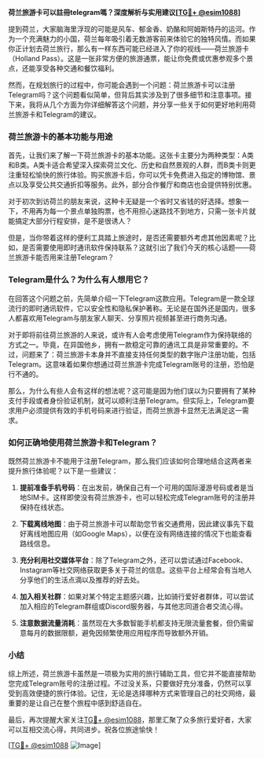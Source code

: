 **荷兰旅游卡可以註冊telegram嗎？深度解析与实用建议[[TG💪+ @esim1088](https://t.me/s/esim1088)]**

提到荷兰，大家脑海里浮现的可能是风车、郁金香、奶酪和阿姆斯特丹的运河。作为一个充满魅力的小国，荷兰每年吸引着无数游客前来体验它的独特风情。而如果你正计划去荷兰旅行，那么有一样东西可能已经进入了你的视线——荷兰旅游卡（Holland Pass）。这是一张非常方便的旅游通票，能让你免费或优惠参观多个景点，还能享受各种交通和餐饮福利。

然而，在规划旅行的过程中，你可能会遇到一个问题：荷兰旅游卡可以注册Telegram吗？这个问题看似简单，但背后其实涉及到了很多细节和注意事项。接下来，我将从几个方面为你详细解答这个问题，并分享一些关于如何更好地利用荷兰旅游卡和Telegram的建议。

### 荷兰旅游卡的基本功能与用途

首先，让我们来了解一下荷兰旅游卡的基本功能。这张卡主要分为两种类型：A类和B类。A类卡适合希望深入探索荷兰文化、历史和自然景观的人群，而B类卡则更注重轻松愉快的旅行体验。购买旅游卡后，你可以凭卡免费进入指定的博物馆、景点以及享受公共交通折扣等服务。此外，部分合作餐厅和商店也会提供特别优惠。

对于初次到访荷兰的朋友来说，这种卡无疑是一个省时又省钱的好选择。想象一下，不用再为每一个景点单独购票，也不用担心迷路找不到地方，只需一张卡片就能搞定大部分行程安排，是不是很诱人？

但是，当你带着这样的便利工具踏上旅途时，是否还需要额外考虑其他因素呢？比如，是否需要使用即时通讯软件保持联系？这就引出了我们今天的核心话题——荷兰旅游卡能否用来注册Telegram？

### Telegram是什么？为什么有人想用它？

在回答这个问题之前，先简单介绍一下Telegram这款应用。Telegram是一款全球流行的即时通讯软件，它以安全性和隐私保护著称。无论是在国外还是国内，很多人都喜欢用Telegram与朋友家人聊天、分享照片视频甚至进行商务沟通。

对于即将前往荷兰旅游的人来说，或许有人会考虑使用Telegram作为保持联络的方式之一。毕竟，在异国他乡，拥有一款稳定可靠的通讯工具是非常重要的。不过，问题来了：荷兰旅游卡本身并不直接支持任何类型的数字账户注册功能，包括Telegram。这意味着如果你想通过荷兰旅游卡完成Telegram账号的注册，恐怕是行不通的。

那么，为什么有些人会有这样的想法呢？这可能是因为他们误以为只要拥有了某种支付手段或者身份验证机制，就可以顺利注册Telegram。但实际上，Telegram要求用户必须提供有效的手机号码来进行验证，而荷兰旅游卡显然无法满足这一需求。

### 如何正确地使用荷兰旅游卡和Telegram？

既然荷兰旅游卡不能用于注册Telegram，那么我们应该如何合理地结合这两者来提升旅行体验呢？以下是一些建议：

1. **提前准备手机号码**：在出发前，确保自己有一个可用的国际漫游号码或者是当地SIM卡。这样即使没有荷兰旅游卡，也可以轻松完成Telegram账号的注册并保持在线状态。

2. **下载离线地图**：由于荷兰旅游卡可以帮助您节省交通费用，因此建议事先下载好离线地图应用（如Google Maps），以便在没有网络连接的情况下也能查看路线信息。

3. **充分利用社交媒体平台**：除了Telegram之外，还可以尝试通过Facebook、Instagram等社交网络获取更多关于荷兰的信息。这些平台上经常会有当地人分享他们的生活点滴以及推荐的好去处。

4. **加入相关社群**：如果对某个特定主题感兴趣，比如骑行爱好者群体，可以尝试加入相应的Telegram群组或Discord服务器，与其他志同道合者交流心得。

5. **注意数据流量消耗**：虽然现在大多数智能手机都支持无限流量套餐，但仍需留意每月的数据限额，避免因频繁使用应用程序而导致额外开销。

### 小结

综上所述，荷兰旅游卡虽然是一项极为实用的旅行辅助工具，但它并不能直接帮助您完成Telegram账号的注册过程。不过没关系，只要做好充分准备，仍然可以享受到高效便捷的旅行体验。记住，无论是选择哪种方式来管理自己的社交网络，最重要的是让自己在整个旅程中感到舒适自在。

最后，再次提醒大家关注[TG💪+ @esim1088](https://t.me/s/esim1088)，那里汇聚了众多旅行爱好者，大家可以互相交流心得，共同进步。祝各位旅途愉快！

[[TG💪+ @esim1088](https://t.me/s/esim1088) ![Image](https://i.postimg.cc/4NQfJmqS/Snipaste-2025-05-13-00-14-12.png)]